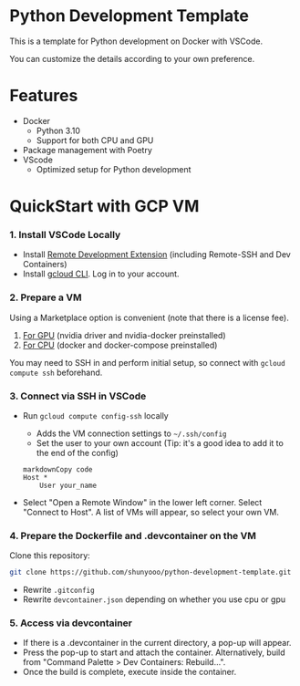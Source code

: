 # Python Development Template

This is a template for Python development on Docker with VSCode.

You can customize the details according to your own preference.



# Features

- Docker
  - Python 3.10
  - Support for both CPU and GPU
- Package management with Poetry
- VScode
  - Optimized setup for Python development



# QuickStart with GCP VM

### 1. Install VSCode Locally

- Install [Remote Development Extension](https://marketplace.visualstudio.com/items?itemName=ms-vscode-remote.vscode-remote-extensionpack) (including Remote-SSH and Dev Containers)
- Install [gcloud CLI](https://cloud.google.com/sdk/docs/install). Log in to your account.

### 2. Prepare a VM

Using a Marketplace option is convenient (note that there is a license fee).

1. [For GPU](https://console.cloud.google.com/marketplace/product/nvidia/nvidia-ai-enterprise-vmi) (nvidia driver and nvidia-docker preinstalled)
2. [For CPU](https://console.cloud.google.com/marketplace/product/cloud-infrastructure-services/docker-compose-ubuntu20) (docker and docker-compose preinstalled)

You may need to SSH in and perform initial setup, so connect with `gcloud compute ssh` beforehand.

### 3. Connect via SSH in VSCode

- Run `gcloud compute config-ssh` locally

  - Adds the VM connection settings to `~/.ssh/config`
  - Set the user to your own account (Tip: it's a good idea to add it to the end of the config)

  ```
  markdownCopy code
  Host *
      User your_name
  ```

- Select "Open a Remote Window" in the lower left corner. Select "Connect to Host". A list of VMs will appear, so select your own VM.

### 4. Prepare the Dockerfile and .devcontainer on the VM

Clone this repository:

```bash
git clone https://github.com/shunyooo/python-development-template.git
```

- Rewrite `.gitconfig`
- Rewrite `devcontainer.json` depending on whether you use cpu or gpu

### 5. Access via devcontainer

- If there is a .devcontainer in the current directory, a pop-up will appear.
- Press the pop-up to start and attach the container. Alternatively, build from "Command Palette > Dev Containers: Rebuild…".
- Once the build is complete, execute inside the container.

